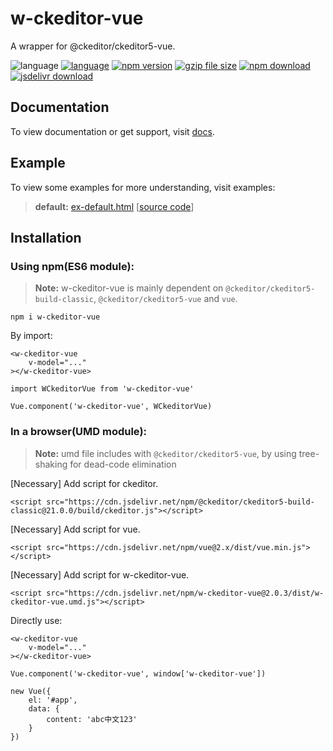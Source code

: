 # w-ckeditor-vue
A wrapper for @ckeditor/ckeditor5-vue.

![language](https://img.shields.io/badge/language-JavaScript-orange.svg) 
[![language](https://img.shields.io/badge/vue-2.x-brightgreen.svg)](https://github.com/vuejs/vue) 
[![npm version](http://img.shields.io/npm/v/w-ckeditor-vue.svg?style=flat)](https://npmjs.org/package/w-ckeditor-vue) 
[![gzip file size](http://img.badgesize.io/yuda-lyu/w-ckeditor-vue/master/dist/w-ckeditor-vue.umd.js.svg?compression=gzip)](https://github.com/yuda-lyu/w-ckeditor-vue)
[![npm download](https://img.shields.io/npm/dt/w-ckeditor-vue.svg)](https://npmjs.org/package/w-ckeditor-vue) 
[![jsdelivr download](https://img.shields.io/jsdelivr/npm/hm/w-ckeditor-vue.svg)](https://www.jsdelivr.com/package/npm/w-ckeditor-vue)

## Documentation
To view documentation or get support, visit [docs](https://yuda-lyu.github.io/w-ckeditor-vue/module-WCkeditorVue.html).

## Example
To view some examples for more understanding, visit examples:
> **default:** [ex-default.html](https://yuda-lyu.github.io/w-ckeditor-vue/examples/ex-default.html) [[source code](https://github.com/yuda-lyu/w-ckeditor-vue/blob/master/docs/examples/ex-default.html)]

## Installation
### Using npm(ES6 module):
> **Note:** w-ckeditor-vue is mainly dependent on `@ckeditor/ckeditor5-build-classic`, `@ckeditor/ckeditor5-vue` and `vue`.
```alias
npm i w-ckeditor-vue
```
By import:
```alias
<w-ckeditor-vue 
    v-model="..."
></w-ckeditor-vue>

import WCkeditorVue from 'w-ckeditor-vue'

Vue.component('w-ckeditor-vue', WCkeditorVue)
```

### In a browser(UMD module):
> **Note:** umd file includes with `@ckeditor/ckeditor5-vue`, by using tree-shaking for dead-code elimination

[Necessary] Add script for ckeditor.
```alias
<script src="https://cdn.jsdelivr.net/npm/@ckeditor/ckeditor5-build-classic@21.0.0/build/ckeditor.js"></script>
```
[Necessary] Add script for vue.
```alias
<script src="https://cdn.jsdelivr.net/npm/vue@2.x/dist/vue.min.js"></script>
```
[Necessary] Add script for w-ckeditor-vue.
```alias
<script src="https://cdn.jsdelivr.net/npm/w-ckeditor-vue@2.0.3/dist/w-ckeditor-vue.umd.js"></script>
```
Directly use:
```alias
<w-ckeditor-vue 
    v-model="..."
></w-ckeditor-vue>

Vue.component('w-ckeditor-vue', window['w-ckeditor-vue'])

new Vue({
    el: '#app',
    data: {
        content: 'abc中文123'
    }
})
```